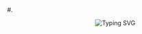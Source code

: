 #.
<p align="center">
  <img src="https://readme-typing-svg.herokuapp.com?font=Pacifico&pause=1000&width=1200&lines=Hola+Amigo" alt="Typing SVG">
</p>

